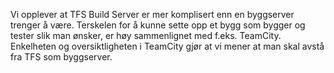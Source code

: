 Vi opplever at TFS Build Server er mer komplisert enn en byggserver trenger å være. Terskelen for å kunne sette opp et bygg som bygger og tester slik man ønsker, er høy sammenlignet med f.eks. TeamCity. Enkelheten og oversiktligheten i TeamCity gjør at vi mener at man skal avstå fra TFS som byggserver.